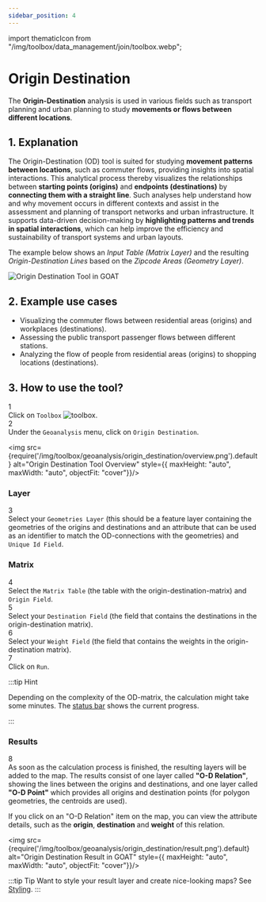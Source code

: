 ```yaml
---
sidebar_position: 4
---
```


import thematicIcon from "/img/toolbox/data_management/join/toolbox.webp";

# Origin Destination

The **Origin-Destination** analysis is used in various fields such as transport planning and urban planning to study **movements or flows between different locations**.

## 1. Explanation

The Origin-Destination (OD) tool is suited for studying **movement patterns between locations**, such as commuter flows, providing insights into spatial interactions. This analytical process thereby visualizes the relationships between **starting points (origins)** and **endpoints (destinations)** by **connecting them with a straight line**. Such analyses help understand how and why movement occurs in different contexts and assist in the assessment and planning of transport networks and urban infrastructure. It supports data-driven decision-making by **highlighting patterns and trends in spatial interactions**, which can help improve the efficiency and sustainability of transport systems and urban layouts.

The example below shows an *Input Table (Matrix Layer)* and the resulting *Origin-Destination Lines* based on the *Zipcode Areas (Geometry Layer)*.

<div style={{ display: 'flex', flexDirection: 'column', alignItems: 'center'}}>
  <img src={require('/img/toolbox/geoanalysis/origin_destination/od_example.png').default} alt="Origin Destination Tool in GOAT" style={{ maxHeight: "700px", maxWidth: "700px", objectFit: "cover"}}/>
</div> 


## 2. Example use cases

- Visualizing the commuter flows between residential areas (origins) and workplaces (destinations).
- Assessing the public transport passenger flows between different stations.
- Analyzing the flow of people from residential areas (origins)  to shopping locations (destinations).


## 3. How to use the tool?

<div class="step">
  <div class="step-number">1</div>
  <div class="content">Click on <code>Toolbox</code> <img src={thematicIcon} alt="toolbox" style={{width: "25px"}}/>. </div>
</div>

<div class="step">
  <div class="step-number">2</div>
  <div class="content">Under the <code>Geoanalysis</code> menu, click on <code>Origin Destination</code>.</div>
</div>


<img src={require('/img/toolbox/geoanalysis/origin_destination/overview.png').default} alt="Origin Destination Tool Overview" style={{ maxHeight: "auto", maxWidth: "auto", objectFit: "cover"}}/>


### Layer

<div class="step">
  <div class="step-number">3</div>
  <div class="content">Select your <code>Geometries Layer</code> (this should be a feature layer containing the geometries of the origins and destinations and an attribute that can be used as an identifier to match the OD-connections with the geometries) and <code>Unique Id Field</code>.</div>
</div>

### Matrix

<div class="step">
  <div class="step-number">4</div>
  <div class="content">Select the <code>Matrix Table</code> (the table with the origin-destination-matrix) and <code>Origin Field</code>.</div>
</div>



<div class="step">
  <div class="step-number">5</div>
  <div class="content">Select your <code>Destination Field</code> (the field that contains the destinations in the origin-destination matrix).</div>
</div>

<div class="step">
  <div class="step-number">6</div>
  <div class="content">Select your <code>Weight Field</code> (the field that contains the weights in the origin-destination matrix).</div>
</div>

<div class="step">
  <div class="step-number">7</div>
  <div class="content">Click on <code>Run</code>.</div>
</div>

:::tip Hint

Depending on the complexity of the OD-matrix, the calculation might take some minutes. The [status bar](../../workspace/home#status-bar) shows the current progress.

:::

### Results 

<div class="step">
  <div class="step-number">8</div>
  <div class="content">As soon as the calculation process is finished, the resulting layers will be added to the map. The results consist of one layer called <b>"O-D Relation"</b>, showing the lines between the origins and destinations, and one layer called <b>"O-D Point"</b> which provides all origins and destination points (for polygon geometries, the centroids are used).<p></p>
  If you click on an "O-D Relation" item on the map, you can view the attribute details, such as the <b>origin</b>, <b>destination</b> and <b>weight</b> of this relation.</div>
</div>


<img src={require('/img/toolbox/geoanalysis/origin_destination/result.png').default} alt="Origin Destination Result in GOAT" style={{ maxHeight: "auto", maxWidth: "auto", objectFit: "cover"}}/>

:::tip Tip
Want to style your result layer and create nice-looking maps? See [Styling](../../map/layer_style/styling).
:::